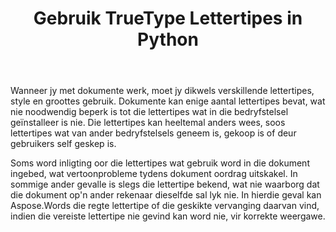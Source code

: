 ﻿---
title: Gebruik TrueType Lettertipes in Python
second_title: Aspose.Words vir Python via .NET
articleTitle: Gebruik TrueType Lettertipes
linktitle: Gebruik TrueType Lettertipes
description: "Aspose.Words vir Python via .NET kan die regte lettertipe of die geskikte plaasvervanger daarvan vind vir die korrekte weergawe van dokumente. Dit verseker dat die verskil tussen die vertoon dokument en die oorspronklike is minimaal wanneer daar nie genoeg inligting oor'n lettertipe."
type: docs
weight: 20
url: /af/python-net/using-truetype-fonts/
---

Wanneer jy met dokumente werk, moet jy dikwels verskillende lettertipes, style en groottes gebruik. Dokumente kan enige aantal lettertipes bevat, wat nie noodwendig beperk is tot die lettertipes wat in die bedryfstelsel geïnstalleer is nie. Die lettertipes kan heeltemal anders wees, soos lettertipes wat van ander bedryfstelsels geneem is, gekoop is of deur gebruikers self geskep is.

Soms word inligting oor die lettertipes wat gebruik word in die dokument ingebed, wat vertoonprobleme tydens dokument oordrag uitskakel. In sommige ander gevalle is slegs die lettertipe bekend, wat nie waarborg dat die dokument op'n ander rekenaar dieselfde sal lyk nie. In hierdie geval kan Aspose.Words die regte lettertipe of die geskikte vervanging daarvan vind, indien die vereiste lettertipe nie gevind kan word nie, vir korrekte weergawe.
